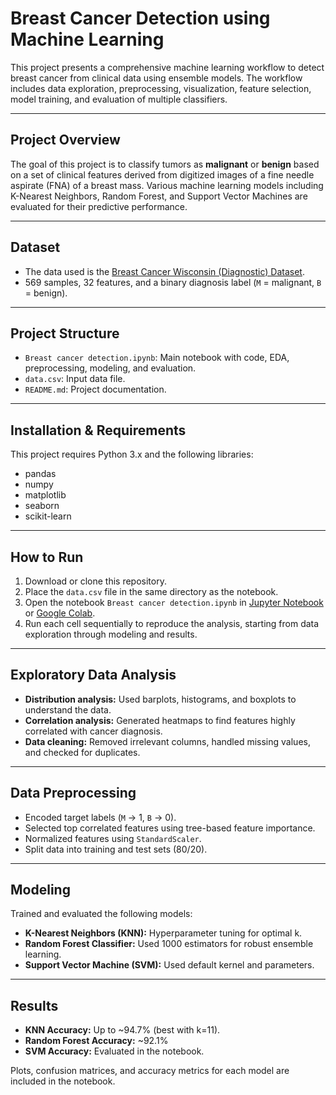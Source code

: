 # Breast Cancer Detection using Machine Learning

This project presents a comprehensive machine learning workflow to detect breast cancer from clinical data using ensemble models. The workflow includes data exploration, preprocessing, visualization, feature selection, model training, and evaluation of multiple classifiers.

---


## Project Overview

The goal of this project is to classify tumors as **malignant** or **benign** based on a set of clinical features derived from digitized images of a fine needle aspirate (FNA) of a breast mass. Various machine learning models including K-Nearest Neighbors, Random Forest, and Support Vector Machines are evaluated for their predictive performance.

---

## Dataset

- The data used is the [Breast Cancer Wisconsin (Diagnostic) Dataset](https://www.kaggle.com/datasets/uciml/breast-cancer-wisconsin-data?resource=download).
- 569 samples, 32 features, and a binary diagnosis label (`M` = malignant, `B` = benign).



---

## Project Structure

- `Breast cancer detection.ipynb`: Main notebook with code, EDA, preprocessing, modeling, and evaluation.
- `data.csv`: Input data file.
- `README.md`: Project documentation.

---

## Installation & Requirements

This project requires Python 3.x and the following libraries:
- pandas
- numpy
- matplotlib
- seaborn
- scikit-learn

---

## How to Run

1. Download or clone this repository.
2. Place the `data.csv` file in the same directory as the notebook.
3. Open the notebook `Breast cancer detection.ipynb` in [Jupyter Notebook](https://jupyter.org/) or [Google Colab](https://colab.research.google.com/).
4. Run each cell sequentially to reproduce the analysis, starting from data exploration through modeling and results.

---

## Exploratory Data Analysis

- **Distribution analysis:** Used barplots, histograms, and boxplots to understand the data.
- **Correlation analysis:** Generated heatmaps to find features highly correlated with cancer diagnosis.
- **Data cleaning:** Removed irrelevant columns, handled missing values, and checked for duplicates.

---

## Data Preprocessing

- Encoded target labels (`M` → 1, `B` → 0).
- Selected top correlated features using tree-based feature importance.
- Normalized features using `StandardScaler`.
- Split data into training and test sets (80/20).

---

## Modeling

Trained and evaluated the following models:

- **K-Nearest Neighbors (KNN):** Hyperparameter tuning for optimal k.
- **Random Forest Classifier:** Used 1000 estimators for robust ensemble learning.
- **Support Vector Machine (SVM):** Used default kernel and parameters.

---

## Results

- **KNN Accuracy:** Up to ~94.7% (best with k=11).
- **Random Forest Accuracy:** ~92.1%
- **SVM Accuracy:** Evaluated in the notebook.

Plots, confusion matrices, and accuracy metrics for each model are included in the notebook.

